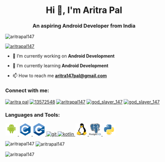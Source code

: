 <h1 align="center">Hi 👋, I'm Aritra Pal</h1>
<h3 align="center">An aspiring Android Developer from India</h3>

<p align="left"> <img src="https://komarev.com/ghpvc/?username=aritrapal147&label=Profile%20views&color=0e75b6&style=flat" alt="aritrapal147" /> </p>

<p align="left"> <a href="https://github.com/ryo-ma/github-profile-trophy"><img src="https://github-profile-trophy.vercel.app/?username=aritrapal147" alt="aritrapal147" /></a> </p>

- 🔭 I’m currently working on **Android Development**

- 🌱 I’m currently learning **Android Development**

- 📫 How to reach me **aritra147pal@gmail.com**

<h3 align="left">Connect with me:</h3>
<p align="left">
<a href="https://linkedin.com/in/aritra pal" target="blank"><img align="center" src="https://raw.githubusercontent.com/rahuldkjain/github-profile-readme-generator/master/src/images/icons/Social/linked-in-alt.svg" alt="aritra pal" height="30" width="40" /></a>
<a href="https://stackoverflow.com/users/13572548" target="blank"><img align="center" src="https://raw.githubusercontent.com/rahuldkjain/github-profile-readme-generator/master/src/images/icons/Social/stack-overflow.svg" alt="13572548" height="30" width="40" /></a>
<a href="https://instagram.com/aritrapal147" target="blank"><img align="center" src="https://raw.githubusercontent.com/rahuldkjain/github-profile-readme-generator/master/src/images/icons/Social/instagram.svg" alt="aritrapal147" height="30" width="40" /></a>
<a href="https://www.codechef.com/users/god_slayer_147" target="blank"><img align="center" src="https://cdn.jsdelivr.net/npm/simple-icons@3.1.0/icons/codechef.svg" alt="god_slayer_147" height="30" width="40" /></a>
<a href="https://codeforces.com/profile/god_slayer_147" target="blank"><img align="center" src="https://raw.githubusercontent.com/rahuldkjain/github-profile-readme-generator/master/src/images/icons/Social/codeforces.svg" alt="god_slayer_147" height="30" width="40" /></a>
</p>

<h3 align="left">Languages and Tools:</h3>
<p align="left"> <a href="https://developer.android.com" target="_blank" rel="noreferrer"> <img src="https://raw.githubusercontent.com/devicons/devicon/master/icons/android/android-original-wordmark.svg" alt="android" width="40" height="40"/> </a> <a href="https://www.cprogramming.com/" target="_blank" rel="noreferrer"> <img src="https://raw.githubusercontent.com/devicons/devicon/master/icons/c/c-original.svg" alt="c" width="40" height="40"/> </a> <a href="https://www.w3schools.com/cpp/" target="_blank" rel="noreferrer"> <img src="https://raw.githubusercontent.com/devicons/devicon/master/icons/cplusplus/cplusplus-original.svg" alt="cplusplus" width="40" height="40"/> </a> <a href="https://git-scm.com/" target="_blank" rel="noreferrer"> <img src="https://www.vectorlogo.zone/logos/git-scm/git-scm-icon.svg" alt="git" width="40" height="40"/> </a> <a href="https://kotlinlang.org" target="_blank" rel="noreferrer"> <img src="https://www.vectorlogo.zone/logos/kotlinlang/kotlinlang-icon.svg" alt="kotlin" width="40" height="40"/> </a> <a href="https://www.linux.org/" target="_blank" rel="noreferrer"> <img src="https://raw.githubusercontent.com/devicons/devicon/master/icons/linux/linux-original.svg" alt="linux" width="40" height="40"/> </a> <a href="https://www.postgresql.org" target="_blank" rel="noreferrer"> <img src="https://raw.githubusercontent.com/devicons/devicon/master/icons/postgresql/postgresql-original-wordmark.svg" alt="postgresql" width="40" height="40"/> </a> <a href="https://www.python.org" target="_blank" rel="noreferrer"> <img src="https://raw.githubusercontent.com/devicons/devicon/master/icons/python/python-original.svg" alt="python" width="40" height="40"/> </a> </p>

<p><img align="left" src="https://github-readme-stats.vercel.app/api/top-langs?username=aritrapal147&show_icons=true&locale=en&layout=compact" alt="aritrapal147" /></p>

<p>&nbsp;<img align="center" src="https://github-readme-stats.vercel.app/api?username=aritrapal147&show_icons=true&locale=en" alt="aritrapal147" /></p>

<p><img align="center" src="https://github-readme-streak-stats.herokuapp.com/?user=aritrapal147&" alt="aritrapal147" /></p>
